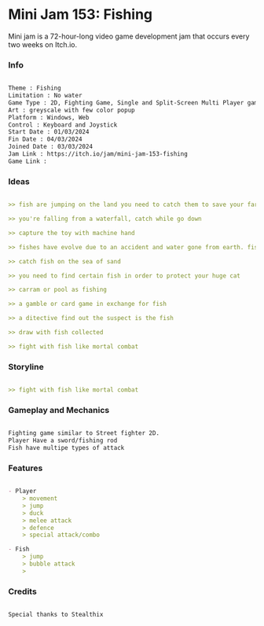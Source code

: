 # Mini Jam 153: Fishing
 Mini jam is a 72-hour-long video game development jam that occurs every two weeks on Itch.io.



### Info

```md

Theme : Fishing
Limitation : No water
Game Type : 2D, Fighting Game, Single and Split-Screen Multi Player game
Art : greyscale with few color popup
Platform : Windows, Web
Control : Keyboard and Joystick
Start Date : 01/03/2024
Fin Date : 04/03/2024
Joined Date : 03/03/2024 
Jam Link : https://itch.io/jam/mini-jam-153-fishing
Game Link : 

```


### Ideas

```md

>> fish are jumping on the land you need to catch them to save your farm, fishes have different kind of attack like poison, blast, bubble shoot, slippery

>> you're falling from a waterfall, catch while go down

>> capture the toy with machine hand

>> fishes have evolve due to an accident and water gone from earth. fish often attack the village. in order to stop that you need to fishing

>> catch fish on the sea of sand

>> you need to find certain fish in order to protect your huge cat

>> carram or pool as fishing

>> a gamble or card game in exchange for fish

>> a ditective find out the suspect is the fish

>> draw with fish collected

>> fight with fish like mortal combat

```


### Storyline

```md

>> fight with fish like mortal combat

```


### Gameplay and Mechanics

```md

Fighting game similar to Street fighter 2D.
Player Have a sword/fishing rod
Fish have multipe types of attack

```


### Features

```md

- Player
    > movement 
    > jump
    > duck
    > melee attack
    > defence
    > special attack/combo

- Fish
    > jump
    > bubble attack
    > 

```


### Credits

```md

Special thanks to Stealthix

```